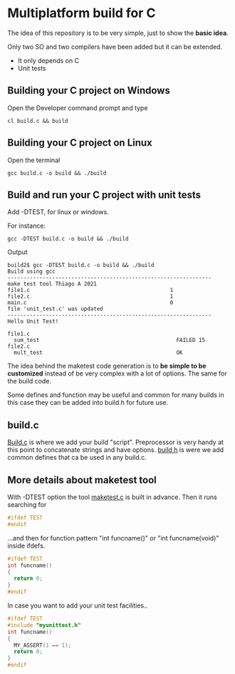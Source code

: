 # Multiplatform build for C

The idea of this repository is to be very simple, just to show the **basic idea**.

Only two SO and two compilers have been added but it can be extended.

- It only depends on C
- Unit tests

## Building your C project on Windows

Open the Developer command prompt and type
```
cl build.c && build
```
## Building your C project on Linux

Open the terminal
```
gcc build.c -o build && ./build
```

## Build and run your C project with unit tests
Add -DTEST, for linux or windows.

For instance:

```
gcc -DTEST build.c -o build && ./build
```

Output

```
build2$ gcc -DTEST build.c -o build && ./build
Build using gcc
----------------------------------------------------------------
make test tool Thiago A 2021
file1.c                                            1
file2.c                                            1
main.c                                             0
file 'unit_test.c' was updated
----------------------------------------------------------------
Hello Unit Test!

file1.c
  sum_test                                           FAILED 15
file2.c
  mult_test                                          OK
```

The idea behind the maketest code generation is to **be simple to be customized**
instead of be very complex with a lot of options. The same for the build code.

Some defines and function may be useful and common for many builds in this case
they can be added into build.h for future use.

## build.c
[Build.c](build.c) is where we add your build "script". Preprocessor is very handy at this point
to concatenate strings and have options. [build.h](build.h) is were we add common defines that ca
be used in any build.c.


## More details about maketest tool

With -DTEST option the tool [maketest.c](tools\maketest.c) is built in advance. Then it runs searching for 

```cpp
#ifdef TEST
#endif
```
 ...and then for function pattern "int funcname()" or "int funcname(void)" inside ifdefs.
 
```cpp
#ifdef TEST
int funcname()
{
  return 0;
}
#endif
```

In case you want to add your unit test facilities..

```cpp
#ifdef TEST
#include "myunittest.h"
int funcname()
{
  MY_ASSERT(1 == 1);
  return 0;
}
#endif
```

